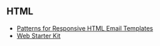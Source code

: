
## HTML

* [Patterns for Responsive HTML Email Templates](http://tedgoas.github.io/Cerberus/)
* [Web Starter Kit](https://developers.google.com/web/tools/starter-kit/)
